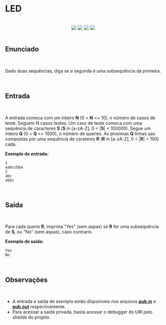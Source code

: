 # LED

<br>

<!-- Shields do Projeto -->

<div align="center">

  <a href="https://www.urionlinejudge.com.br/judge/pt/problems/view/1507" alt="URI">
        <img src="https://img.shields.io/static/v1?label=URI&message=1507&color=black&style=for-the-badge&link=" /></a>
  
  <a href="#" alt="Assunto">
        <img src="https://img.shields.io/static/v1?label=ASSUNTO&message=ESTRUTURAS E BIBLIOTECAS&color=black&style=for-the-badge" /></a>

  <a href="#" alt="Level">
        <img src="https://img.shields.io/static/v1?label=LEVEL&message=7&color=D72638&style=for-the-badge" /></a>


  <a href="https://www.udebug.com/URI/1161" alt="Debug">
        <img src="https://img.shields.io/badge/DEBUG-CC0000?style=for-the-badge" /></a>

</div>

 

<br>

## **Enunciado**

<br>

Dado duas sequências, diga se a segunda é uma subsequência da primeira.

<br>

## **Entrada**

<br>

A entrada comeca com um inteiro **N** (0 < **N** <= 10), o número de casos de teste. Seguem N casos testes. Um caso de teste comeca com uma sequência de caracteres **S** (**S** in [a-zA-Z], 0 < |**S**| < 100000). Segue um inteiro **Q** (0 < **Q** <= 1000), o número de queries. As proximas **Q** linhas sao compostas por uma sequência de carateres **R** (**R** in [a-zA-Z], 0 < |**R**| < 100) cada.

**Exemplo de entrada:**

```text
1
aabccbba
2
abc
abbc
```

<br>

## **Saída**

<br>

Para cada querie **R**, imprima "Yes" (sem aspas) se **R** for uma subsequência de **S**, ou "No" (sem aspas), caso contrario.

**Exemplo de saida:**

```text
Yes
No
```

<br>

## **Observações**

<br>

 - A entrada e saida de exemplo estão disponíveis nos arquivos [**pub.in**](https://github.com/Malfunction-Machine/LPA-Papers/blob/main/Papers/AS03:%20Subsequ%C3%AAncias/pub.in) e [**pub.out**](https://github.com/Malfunction-Machine/LPA-Papers/blob/main/Papers/AS03:%20Subsequ%C3%AAncias/pub.out) respectivamente.
 - Para acessar a saida privada, basta acessar o debugger do URI pelo shields do projeto.